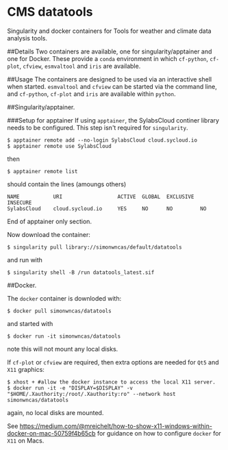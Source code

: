# CMS datatools
Singularity and docker containers for Tools for weather and climate data analysis tools.


##Details
Two containers are available, one for singularity/apptainer and one for Docker.
These provide a `conda` environment in which `cf-python`, `cf-plot`, `cfview`,
`esmvaltool` and `iris` are available.

##Usage
The containers are designed to be used via an interactive shell when started.
`esmvaltool` and `cfview` can be started via the command line, and `cf-python`,
`cf-plot` and `iris` are available within `python`.

##Singularity/apptainer.


###Setup for apptainer
If using `apptainer`, the SylabsCloud continer library needs to be configured.
This step isn't required for `singularity`.
```
$ apptainer remote add --no-login SylabsCloud cloud.sycloud.io
$ apptainer remote use SylabsCloud
```
then
```
$ apptainer remote list
```
should contain the lines (amoungs others)
```
NAME           URI                  ACTIVE  GLOBAL  EXCLUSIVE  INSECURE
SylabsCloud    cloud.sycloud.io     YES     NO      NO         NO
```
End of apptainer only section.

Now download the container:
```
$ singularity pull library://simonwncas/default/datatools
```
and run with
```
$ singularity shell -B /run datatools_latest.sif
```
##Docker.

The `docker` container is downloded with:

```
$ docker pull simonwncas/datatools
```
and started with
```
$ docker run -it simonwncas/datatools
```
note this will not mount any local disks.

If `cf-plot` or `cfview` are required, then extra options are needed for `Qt5` and `X11` graphics:
```
$ xhost + #allow the docker instance to access the local X11 server.
$ docker run -it -e "DISPLAY=$DISPLAY" -v "$HOME/.Xauthority:/root/.Xauthority:ro" --network host simonwncas/datatools
```
again, no local disks are mounted.

See https://medium.com/@mreichelt/how-to-show-x11-windows-within-docker-on-mac-50759f4b65cb for guidance on how to configure `docker` for `X11` on Macs.
